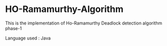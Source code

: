 # HO-Ramamurthy-Algorithm

This is the implementation of Ho-Ramamurthy Deadlock detection algorithm phase-1

Language used : Java
